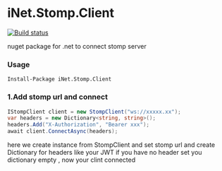 # iNet.Stomp.Client

[![Build status](https://ci.appveyor.com/api/projects/status/166elreftg7pc62g?svg=true)](https://ci.appveyor.com/project/mrmohande3/inet-stomp-client)

nuget package for .net to connect stomp server 

### Usage
    Install-Package iNet.Stomp.Client
    
### 1.Add stomp url and connect
```C#
IStompClient client = new StompClient("ws://xxxxx.xx");
var headers = new Dictionary<string, string>();
headers.Add("X-Authorization", "Bearer xxx");
await client.ConnectAsync(headers);
```
here we create instance from StompClient and set stomp url and create Dictionary for headers like your JWT if you have no header set you dictionary empty , now your clint connected
